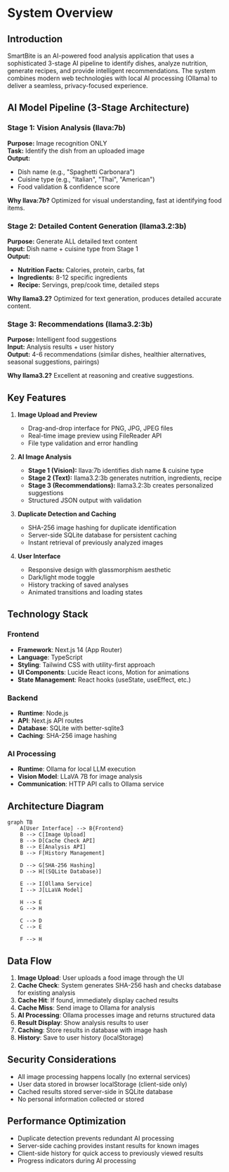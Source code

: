 # System Overview

## Introduction

SmartBite is an AI-powered food analysis application that uses a sophisticated 3-stage AI pipeline to identify dishes, analyze nutrition, generate recipes, and provide intelligent recommendations. The system combines modern web technologies with local AI processing (Ollama) to deliver a seamless, privacy-focused experience.

## AI Model Pipeline (3-Stage Architecture)

### Stage 1: Vision Analysis (llava:7b)
**Purpose:** Image recognition ONLY  
**Task:** Identify the dish from an uploaded image  
**Output:**
- Dish name (e.g., "Spaghetti Carbonara")
- Cuisine type (e.g., "Italian", "Thai", "American")
- Food validation & confidence score

**Why llava:7b?** Optimized for visual understanding, fast at identifying food items.

### Stage 2: Detailed Content Generation (llama3.2:3b)
**Purpose:** Generate ALL detailed text content  
**Input:** Dish name + cuisine type from Stage 1  
**Output:**
- **Nutrition Facts:** Calories, protein, carbs, fat
- **Ingredients:** 8-12 specific ingredients
- **Recipe:** Servings, prep/cook time, detailed steps

**Why llama3.2?** Optimized for text generation, produces detailed accurate content.

### Stage 3: Recommendations (llama3.2:3b)
**Purpose:** Intelligent food suggestions  
**Input:** Analysis results + user history  
**Output:** 4-6 recommendations (similar dishes, healthier alternatives, seasonal suggestions, pairings)

**Why llama3.2?** Excellent at reasoning and creative suggestions.

## Key Features

1. **Image Upload and Preview**
   - Drag-and-drop interface for PNG, JPG, JPEG files
   - Real-time image preview using FileReader API
   - File type validation and error handling

2. **AI Image Analysis**
   - **Stage 1 (Vision):** llava:7b identifies dish name & cuisine type
   - **Stage 2 (Text):** llama3.2:3b generates nutrition, ingredients, recipe
   - **Stage 3 (Recommendations):** llama3.2:3b creates personalized suggestions
   - Structured JSON output with validation

3. **Duplicate Detection and Caching**
   - SHA-256 image hashing for duplicate identification
   - Server-side SQLite database for persistent caching
   - Instant retrieval of previously analyzed images

4. **User Interface**
   - Responsive design with glassmorphism aesthetic
   - Dark/light mode toggle
   - History tracking of saved analyses
   - Animated transitions and loading states

## Technology Stack

### Frontend
- **Framework**: Next.js 14 (App Router)
- **Language**: TypeScript
- **Styling**: Tailwind CSS with utility-first approach
- **UI Components**: Lucide React icons, Motion for animations
- **State Management**: React hooks (useState, useEffect, etc.)

### Backend
- **Runtime**: Node.js
- **API**: Next.js API routes
- **Database**: SQLite with better-sqlite3
- **Caching**: SHA-256 image hashing

### AI Processing
- **Runtime**: Ollama for local LLM execution
- **Vision Model**: LLaVA 7B for image analysis
- **Communication**: HTTP API calls to Ollama service

## Architecture Diagram

```mermaid
graph TB
    A[User Interface] --> B{Frontend}
    B --> C[Image Upload]
    B --> D[Cache Check API]
    B --> E[Analysis API]
    B --> F[History Management]
    
    D --> G[SHA-256 Hashing]
    D --> H[(SQLite Database)]
    
    E --> I[Ollama Service]
    I --> J[LLaVA Model]
    
    H --> E
    G --> H
    
    C --> D
    C --> E
    
    F --> H
```

## Data Flow

1. **Image Upload**: User uploads a food image through the UI
2. **Cache Check**: System generates SHA-256 hash and checks database for existing analysis
3. **Cache Hit**: If found, immediately display cached results
4. **Cache Miss**: Send image to Ollama for analysis
5. **AI Processing**: Ollama processes image and returns structured data
6. **Result Display**: Show analysis results to user
7. **Caching**: Store results in database with image hash
8. **History**: Save to user history (localStorage)

## Security Considerations

- All image processing happens locally (no external services)
- User data stored in browser localStorage (client-side only)
- Cached results stored server-side in SQLite database
- No personal information collected or stored

## Performance Optimization

- Duplicate detection prevents redundant AI processing
- Server-side caching provides instant results for known images
- Client-side history for quick access to previously viewed results
- Progress indicators during AI processing